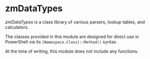 # zmDataTypes

_zmDataTypes_ is a class library of various parsers, lookup tables, and calculators.

The classes provided in this module are designed for direct use in PowerShell
via its `[Namespace.Class]::Method()` syntax.

At the time of writing, this module does not include any functions.